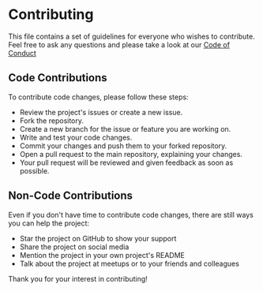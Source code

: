 # Contributing

This file contains a set of guidelines for everyone who wishes to contribute. Feel free to ask any questions and please take a look at our [Code of Conduct](/CODE_OF_CONDUCT.md)

## Code Contributions

To contribute code changes, please follow these steps:

- Review the project's issues or create a new issue.
- Fork the repository.
- Create a new branch for the issue or feature you are working on.
- Write and test your code changes.
- Commit your changes and push them to your forked repository.
- Open a pull request to the main repository, explaining your changes.
- Your pull request will be reviewed and given feedback as soon as possible.

## Non-Code Contributions

Even if you don't have time to contribute code changes, there are still ways you can help the project:

- Star the project on GitHub to show your support
- Share the project on social media
- Mention the project in your own project's README
- Talk about the project at meetups or to your friends and colleagues

Thank you for your interest in contributing!

